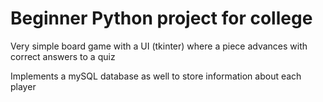 # Beginner Python project for college

Very simple board game with a UI (tkinter) where a piece advances with correct answers to a quiz

Implements a mySQL database as well to store information about each player
